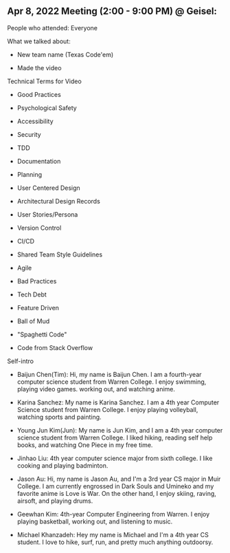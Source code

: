 Apr 8, 2022 Meeting (2:00 - 9:00 PM) @ Geisel:
----------------------------------------------

People who attended: Everyone

What we talked about:

-   New team name (Texas Code'em)

-   Made the video

Technical Terms for Video

-   Good Practices

-   Psychological Safety

-   Accessibility

-   Security

-   TDD

-   Documentation

-   Planning

-   User Centered Design 

-   Architectural Design Records 

-   User Stories/Persona 

-   Version Control

-   CI/CD

-   Shared Team Style Guidelines

-   Agile 

-   Bad Practices

-   Tech Debt

-   Feature Driven

-   Ball of Mud

-   "Spaghetti Code"

-   Code from Stack Overflow

Self-intro

-   Baijun Chen(Tim): Hi, my name is Baijun Chen. I am a fourth-year computer science student from Warren College. I enjoy swimming, playing video games. working out, and watching anime. 

-   Karina Sanchez: My name is Karina Sanchez. I am a 4th year Computer Science student from Warren College. I enjoy playing volleyball, watching sports and painting.

-   Young Jun Kim(Jun): My name is Jun Kim, and I am a 4th year computer science student from Warren College. I liked hiking, reading self help books, and watching One Piece in my free time.

-   Jinhao Liu: 4th year computer science major from sixth college. I like cooking and playing badminton. 

-   Jason Au: Hi, my name is Jason Au, and I'm a 3rd year CS major in Muir College. I am currently engrossed in Dark Souls and Umineko and my favorite anime is Love is War. On the other hand, I enjoy skiing, raving, airsoft, and playing drums.

-   Geewhan Kim: 4th-year Computer Engineering from Warren. I enjoy playing basketball, working out, and listening to music. 

-   Michael Khanzadeh: Hey my name is Michael and I'm a 4th year CS student. I love to hike, surf, run, and pretty much anything outdoorsy.